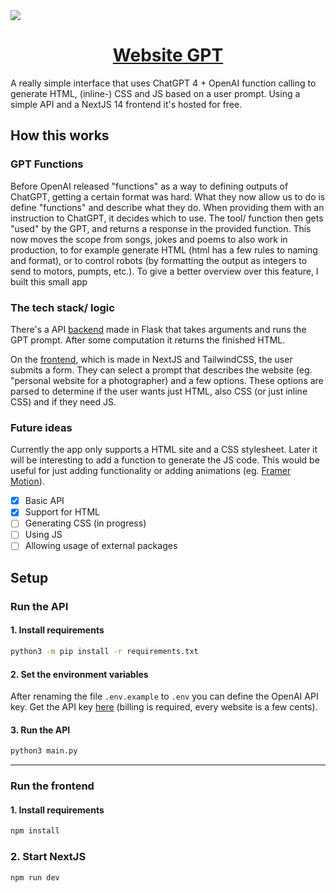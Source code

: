 <a href="/">
  <img src="https://ibb.co/wBXtqNF">
  <h1 align="center">Website GPT</h1>
</a>

A really simple interface that uses ChatGPT 4 + OpenAI function calling to generate HTML, (inline-) CSS and JS based on a user prompt. Using a simple API and a NextJS 14 frontend it's hosted for free.

## How this works

### GPT Functions

Before OpenAI released "functions" as a way to defining outputs of ChatGPT, getting a certain format was hard. What they now allow us to do is define "functions" and describe what they do. When providing them with an instruction to ChatGPT, it decides which to use. The tool/ function then gets "used" by the GPT, and returns a response in the provided function. This now moves the scope from songs, jokes and poems to also work in production, to for example generate HTML (html has a few rules to naming and format), or to control robots (by formatting the output as integers to send to motors, pumpts, etc.).
To give a better overview over this feature, I built this small app

### The tech stack/ logic

There's a API [backend](https://github.com/0w9/website-gpt/tree/main/src/backend) made in Flask that takes arguments and runs the GPT prompt. After some computation it returns the finished HTML.

On the [frontend](https://github.com/0w9/website-gpt/tree/main/src/frontend), which is made in NextJS and TailwindCSS, the user submits a form. They can select a prompt that describes the website (eg. "personal website for a photographer) and a few options. These options are parsed to determine if the user wants just HTML, also CSS (or just inline CSS) and if they need JS.

### Future ideas

Currently the app only supports a HTML site and a CSS stylesheet. Later it will be interesting to add a function to generate the JS code. This would be useful for just adding functionality or adding animations (eg. [Framer Motion](https://www.framer.com/motion/)).

- [X] Basic API
- [X] Support for HTML
- [ ] Generating CSS (in progress)
- [ ] Using JS
- [ ] Allowing usage of external packages

## Setup

### Run the API

#### 1. Install requirements
```bash
python3 -m pip install -r requirements.txt
```

#### 2. Set the environment variables
After renaming the file `.env.example` to `.env` you can 
define the OpenAI API key. Get the API key [here](https://beta.openai.com/) (billing is required, every website is a few cents).

#### 3. Run the API
```bash
python3 main.py
```
---

### Run the frontend

#### 1. Install requirements
```bash
npm install 
```

### 2. Start NextJS
```bash
npm run dev
```
